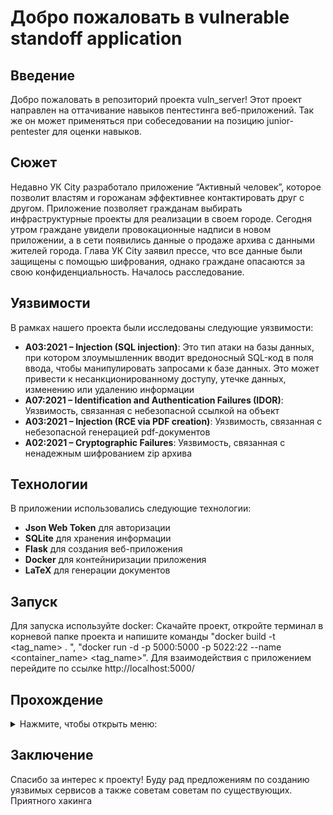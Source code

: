 # Добро пожаловать в vulnerable standoff application

## Введение
Добро пожаловать в репозиторий проекта vuln_server! Этот проект направлен на оттачивание навыков пентестинга веб-приложений. Так же он может применяться при собеседовании на позицию junior-pentester для оценки навыков.

## Сюжет
Недавно УК City разработало приложение “Активный человек”, которое позволит властям и горожанам эффективнее контактировать друг с другом. Приложение позволяет гражданам выбирать инфраструктурные проекты для реализации в своем городе. Сегодня утром граждане увидели провокационные надписи в новом приложении, а в сети появились данные о продаже архива с данными жителей города. Глава УК City заявил прессе, что все данные были защищены с помощью шифрования, однако граждане опасаются за свою конфиденциальность. Началось расследование.

## Уязвимости
В рамках нашего проекта были исследованы следующие уязвимости:

- **A03:2021 – Injection (SQL injection)**: Это тип атаки на базы данных, при котором злоумышленник вводит вредоносный SQL-код в поля ввода, чтобы манипулировать запросами к базе данных. Это может привести к несанкционированному доступу, утечке данных, изменению или удалению информации
- **A07:2021 – Identification and Authentication Failures (IDOR)**: Уязвимость, связанная с небезопасной ссылкой на объект
- **A03:2021 – Injection (RCE via PDF creation)**: Уязвимость, связанная с небезопасной генерацией pdf-документов
- **A02:2021 – Cryptographic Failures**: Уязвимость, связанная с ненадежным шифрованием zip архива

## Технологии
В приложении использовались следующие технологии:
- **Json Web Token** для авторизации
- **SQLite** для хранения информации
- **Flask** для создания веб-приложения
- **Docker** для контейниризации приложения
- **LaTeX** для генерации документов

## Запуск
Для запуска используйте docker:
Скачайте проект, откройте терминал в корневой папке проекта и напишите команды "docker build -t <tag_name> . ", "docker run -d -p 5000:5000 -p 5022:22 --name <container_name> <tag_name>". Для взаимодействия с приложением перейдите по ссылке http://localhost:5000/

## Прохождение
<details>
  <summary>Нажмите, чтобы открыть меню:</summary>
  - Заходим на сайт, оцениваем функциональность
  - Регистрируемся
  - Видим, что мы можем поставить лайк, а также подтвердить аккаунт. На этом этапе эксплуатируем or-based SQL-injection ![тык](https://book.hacktricks.xyz/pentesting-web/sql-injection) и ![тык](https://www.google.com/url?sa=t&source=web&rct=j&opi=89978449&url=https://portswigger.net/web-security/sql-injection/cheat-sheet&ved=2ahUKEwjlq6yxgOmIAxVDFBAIHf9XFwgQFnoECBcQAQ&usg=AOvVaw1-chxB0XFPiDFl3H0x7eal)
  - После подтверждения аккаунта нам становится доступен вход по QR. Декодируем его и видим, что для входа, используется токен и id пользователя. Меняем id на id админа
  - Оцениваем функциональность, которая доступна админу. Видим, что мы можем закрыть проект, однако, нам нехватает голосов граждан. Проведя фаззинг, видим, что данный эндпоинт также поддерживает метод POST. Далее подбираем параметр (helper), который нужно передать, чтобы обойти проверку на голоса (True)
  - Оцениваем функциональность, закрываем проект и получаем сгенерированный pdf-документ. Используя Exiftool определяем, что при генерировании использовался пакет LaTeX ![клик](https://book.hacktricks.xyz/pentesting-web/formula-csv-doc-latex-ghostscript-injection#command-execution)
  - С помощью полезных нагрузок, приведенных в ссылке выше, проводим разведку сервера. В папке /root/.ssh находим приватный ключ id_rsa. Получаем его в pdf при помощи нагрузки 
  {\scriptsize 
\immediate\write18{cat /home/simple-user/.ssh/id_rsa | base64 > output}
\input{output}}
\end{center}
\end{document}
  - Декодируем и сохраняем в файл id_rsa (cat id_in_base64 | base64 -d > id_rsa). Видим, что это зашифрованный ключ.
  - используя ssh2john создаем hash данного ключа (ssh2john id_rsa > hash). С помощью John the Ripper подбираем пароль (john hash -wordllist=/path/to/rockyou). Получаем пароль и входим на сервер ("droopy")
  - По сюжету необходимо получить доступ к конфиденциальным данным, поэтому проводим разведку, в рабочей папке /app/instance находим archive.zip, защищенный паролем. Однако в нем используется слабое шифрование ![тык](https://jizen0x01.github.io/Mess-Me-Writeup/#) и ![тык](https://github.com/kimci86/bkcrack/blob/master/example/tutorial.md). Фотографию находим
  - Используя приведенные ссылки выше получаем доступ к содержимому архива: Создаем plain командой <echo -n "\x89\x50\x4e\x47\x0d\x0a\x1a\x0a\x00\x00\x00\x0d\x49\x48\x44\x52" > plain.text>
  ![Проверяем содержимое архива](assets/1.png)
  ![Запускаем взлом](assets/2.png)
  ![Дешифруем архив](assets/3.png)
  - В базе данных находим конечный флаг {ThI5_IS_Your_Fl@6}
</details>

## Заключение
Спасибо за интерес к проекту! Буду рад предложениям по созданию уязвимых сервисов а также советам советам по существующих. Приятного хакинга 
